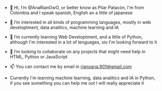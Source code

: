 - 👋 Hi, I’m @AnaRianOwO, or better know as Pilar Patacón, I'm from Colombia and I speak spanish, English an a little of japanese
- 👀 I’m interested in all kinds of programming languages, mostly in web developtment, data analitics, machine learning and IA
- 🌱 I’m currently learning Web Developtment, and a little of Python, although I'm interested in a lot of lenguages, sio I'm looking forward to it
- 💞️ I’m looking to collaborate on any projects that might need help in HTML, Python or JavaScript
- 📫 You can contact me by email in rianoana.901@gmail.com

- Currently I'm learning machine learning, data analitics and IA in Python, if you see something you can help me out I will really appreciate it

<!---
AnaRianOwO/AnaRianOwO is a ✨ special ✨ repository because its `README.md` (this file) appears on your GitHub profile.
You can click the Preview link to take a look at your changes.
--->
